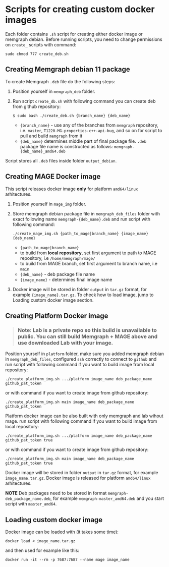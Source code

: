 # Scripts for creating custom docker images

Each folder contains `.sh` script for creating either docker image or memgraph debian. Before running scripts, you need to change permissions on `create_` scripts with command:

```
sudo chmod 777 create_deb.sh
```

## Creating Memgraph debian 11 package

To create Memgraph `.deb` file do the following steps:

1. Position yourself in `memgraph_deb` folder.
2. Run script `create_db.sh` with following command you can create deb from github repository:

    ```console
    $ sudo bash ./create_deb.sh {branch_name} {deb_name}
    ```
   - `{branch_name}` - use any of the branches from `memgraph` repository, i.e. `master`, `T1220-MG-properties-c++-api-bug`, and so on for script to pull and build `memgraph` from it
   -   `{deb_name}` determines middle part of final package file.  `.deb` package file name is constructed as follows: `memgraph-{deb_name}_amd64.deb`


Script stores all `.deb` files inside folder `output_debian`.

## Creating MAGE Docker image

This script releases docker image **only** for platform `amd64/linux` arhitectures. 

1. Position yourself in `mage_img` folder. 

2. Store memgraph debian package file in `memgraph_deb_files` folder with exact following name `memgraph-{deb_name}.deb` and run script with following command:

    ```
    ./create_mage_img.sh {path_to_mage|branch_name} {image_name} {deb_name}
    ```
    - `{path_to_mage|branch_name}` 
    - to build from **local repository**, set first argument to path to MAGE repository, i.e `/home/memgraph/mage/`
    - to build from MAGE branch, set first argument to branch name, i.e `main`
    - `{deb_name}` - deb package file name 
    - `{image_name}` - determines final image name

3. Docker image will be stored in folder `output` in `tar.gz` format, for example `{image_name}.tar.gz`. To check how to load image, jump to Loading custom docker image section.


## Creating Platform Docker image

> ### Note: Lab is a private repo so this build is unavailable to public. You can still build Memgraph + MAGE above and use downloaded Lab with your image.

Position yourself in `platform` folder, make sure you added memgraph debian in `memgraph_deb_files`, configured `ssh` correctly to connect to `github` and run script with following command if you want to build image from local repository:

```
./create_platform_img.sh .../platform image_name deb_package_name github_pat_token

```

or with command if you want to create image from github repository:

```
./create_platform_img.sh main image_name deb_package_name github_pat_token

```

Platform docker image can be also built with only memgraph and lab wihout mage.  run script with following command if you want to build image from local repository:

```
./create_platform_img.sh .../platform image_name deb_package_name github_pat_token true

```

or with command if you want to create image from github repository:

```
./create_platform_img.sh main image_name deb_package_name github_pat_token true

```

Docker image will be stored in folder `output` in `tar.gz` format, for example `image_name.tar.gz`. Docker image is released for platform `amd64/linux` arhitectures.


**NOTE** Deb packages need to be stored in format `memgraph-deb_package_name.deb`, for example `memgraph-master_amd64.deb` and you start script with `master_amd64`.


## Loading custom docker image

Docker image can be loaded with (it takes some time):

```
docker load < image_name.tar.gz
```

and then used for example like this:

```
docker run -it --rm -p 7687:7687 --name mage image_name
```
